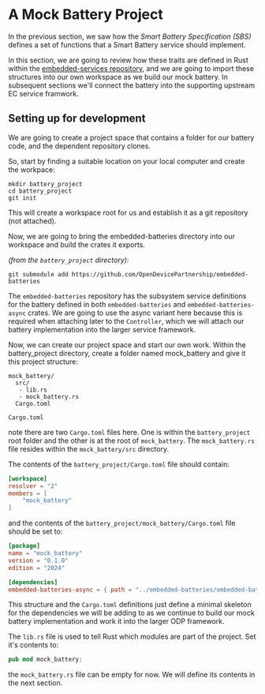 # A Mock Battery Project

In the previous section, we saw how the _Smart Battery Specification (SBS)_ defines a set of functions that a Smart Battery service should implement.

In this section, we are going to review how these traits are defined in Rust within the [embedded-services repository](https://github.com/OpenDevicePartnership/embedded-services/), and we are going to import these structures into our own workspace as we build our mock battery.
In subsequent sections we'll connect the battery into the supporting upstream EC service framwork.

## Setting up for development
We are going to create a project space that contains a folder for our battery code, and the dependent repository clones.

So, start by finding a suitable location on your local computer and create the workpace:

```
mkdir battery_project
cd battery_project
git init
```
This will create a workspace root for us and establish it as a git repository (not attached).

Now, we are going to bring the embedded-batteries directory
into our workspace and build the crates it exports.

_(from the `battery_project` directory):_
```
git submodule add https://github.com/OpenDevicePartnership/embedded-batteries
```

The `embedded-batteries` repository has the subsystem service definitions for the battery defined in both 
`embedded-batteries` and `embedded-batteries-async` crates.  We are going to use the async variant here because this is required when attaching 
later to the `Controller`, which we will attach our battery implementation into the larger service framework.


Now, we can create our project space and start our own work.  Within the battery_project directory, create a folder named mock_battery and give it this project structure:

```
mock_battery/
  src/ 
   - lib.rs
   - mock_battery.rs
  Cargo.toml 
  
Cargo.toml  
```
note there are two `Cargo.toml` files here. One is within the `battery_project` root folder and the other is at the root of `mock_battery`.  The `mock_battery.rs` file resides within the `mock_battery/src` directory.

The contents of the `battery_project/Cargo.toml` file should contain:

```toml
[workspace]
resolver = "2"
members = [
    "mock_battery"
]

```
and the contents of the `battery_project/mock_battery/Cargo.toml` file should be set to:

```toml
[package]
name = "mock_battery"
version = "0.1.0"
edition = "2024"

[dependencies]
embedded-batteries-async = { path = "../embedded-batteries/embedded-batteries-async" }
```

This structure and the `Cargo.toml` definitions just define a minimal skeleton for the dependencies we will be adding to as we continue to build our mock battery implementation and work it into the larger ODP framework.

The `lib.rs` file is used to tell Rust which modules are part of the project. Set it's contents to:
```rust
pub mod mock_battery;
```

the `mock_battery.rs` file can be empty for now.  We will define its contents in the next section.

